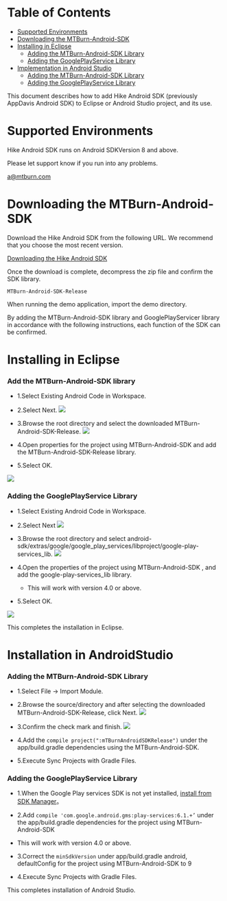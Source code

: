 # Table of Contents

* [Supported Environments](#support)
* [Downloading the MTBurn-Android-SDK](#dl)
* [Installing in Eclipse](#eclipse)
	* [Adding the MTBurn-Android-SDK Library](#eclipse/android-sdk)
	* [Adding the GooglePlayService Library](#eclipse/google-play-service)
* [Implementation in Android Studio](#android-studio)
	* [Adding the MTBurn-Android-SDK Library](#android-studio/android-sdk)
	* [Adding the GooglePlayService Library](#android-studio/google-play-service)

This document describes how to add Hike Android SDK (previously AppDavis Android SDK) to Eclipse or Android Studio project, and its use. 

<a name="support"></a>
# Supported Environments

Hike Android SDK runs on Android SDKVersion 8 and above. 

Please let support know if you run into any problems. 

[a@mtburn.com](a@mtburn.com)

<a name="dl"></a>
# Downloading the MTBurn-Android-SDK

Download the Hike Android SDK from the following URL. We recommend that you choose the most recent version. 

[Downloading the Hike Android SDK](https://github.com/mtburn/MTBurn-Android-SDK-Install-Guide/releases)

Once the download is complete, decompress the zip file and confirm the SDK library. 

```
MTBurn-Android-SDK-Release
```

When running the demo application, import the demo directory. 

By adding the MTBurn-Android-SDK library and GooglePlayServicer library in accordance with the following instructions, each function of the SDK can be confirmed. 

<a name="eclipse"></a>
# Installing in Eclipse

<a name="eclipse/android-sdk"></a>
### Add the MTBurn-Android-SDK library

- 1.Select Existing Android Code in Workspace.

- 2.Select Next.
![](Install_SDK_Guide_Images/import_google_play_service.png)

- 3.Browse the root directory and select the downloaded MTBurn-Android-SDK-Release.
![](Install_SDK_Guide_Images/import_mtburn_android_sdk.png)

- 4.Open properties for the project using MTBurn-Android-SDK and add the MTBurn-Android-SDK-Release library.

- 5.Select OK.

![](Install_SDK_Guide_Images/add_mtburn_android_sdk.png)

<a name="eclipse/google-play-service"></a>
### Adding the GooglePlayService Library

- 1.Select Existing Android Code in Workspace.

- 2.Select Next
![](Install_SDK_Guide_Images/import_google_play_service.png)

- 3.Browse the root directory and select android-sdk/extras/google/google_play_services/libproject/google-play-services_lib.
![](Install_SDK_Guide_Images/import_google_play_service_2.png)

- 4.Open the properties of the project using MTBurn-Android-SDK , and add the google-play-services_lib library.
	- This will work with version 4.0 or above. 

- 5.Select OK.

![](Install_SDK_Guide_Images/add_google_play_service.png)


This completes the installation in Eclipse. 

<a name="android-studio"></a>
# Installation in AndroidStudio

<a name="android-studio/android-sdk"></a>
### Adding the MTBurn-Android-SDK Library

- 1.Select File -> Import Module.

- 2.Browse the source/directory and after selecting the downloaded MTBurn-Android-SDK-Release, click Next.
![](Install_SDK_Guide_Images/import_mtburn_android_sdk_androidstudio.png)

- 3.Confirm the check mark and finish.
![](Install_SDK_Guide_Images/import_mtburn_android_sdk_androidstudio2.png)

- 4.Add the `compile project(":mTBurnAndroidSDKRelease")` under the app/build.gradle dependencies using the MTBurn-Android-SDK.

- 5.Execute Sync Projects with Gradle Files.

<a name="android-studio/google-play-service"></a>
### Adding the GooglePlayService Library

- 1.When the Google Play services SDK is not yet installed, [install from SDK Manager](http://developer.android.com/google/play-services/setup.html)。

- 2.Add `compile 'com.google.android.gms:play-services:6.1.+’` under the app/build.gradle dependencies for the project using MTBurn-Android-SDK
 - This will work with version 4.0 or above. 

- 3.Correct the `minSdkVersion` under app/build.gradle android, defaultConfig for the project using MTBurn-Android-SDK to 9

- 4.Execute Sync Projects with Gradle Files.

This completes installation of Android Studio.

